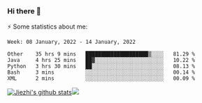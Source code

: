### Hi there 👋

⚡ Some statistics about me:


<!--START_SECTION:waka-->
```text
Week: 08 January, 2022 - 14 January, 2022

Other    35 hrs 9 mins   ████████████████████▒░░░░   81.29 % 
Java     4 hrs 25 mins   ██▓░░░░░░░░░░░░░░░░░░░░░░   10.22 % 
Python   3 hrs 30 mins   ██░░░░░░░░░░░░░░░░░░░░░░░   08.13 % 
Bash     3 mins          ░░░░░░░░░░░░░░░░░░░░░░░░░   00.14 % 
XML      2 mins          ░░░░░░░░░░░░░░░░░░░░░░░░░   00.09 % 
```
<!--END_SECTION:waka-->





[![Jiezhi's github stats](https://github-readme-stats.vercel.app/api?username=Jiezhi&show_icons=true)](https://github.com/Jiezhi/github-readme-stats)[![](https://stats.justsong.cn/api/leetcode/?username=Jiezhi)](https://leetcode.com/Jiezhi/) 
<!--
[![Top Langs](https://github-readme-stats.vercel.app/api/top-langs/?username=Jiezhi&hide=javascript,html)](https://github.com/Jiezhi/github-readme-stats)

**Jiezhi/Jiezhi** is a ✨ _special_ ✨ repository because its `README.md` (this file) appears on your GitHub profile.

Here are some ideas to get you started:

- 🔭 I’m currently working on ...
- 🌱 I’m currently learning ...
- 👯 I’m looking to collaborate on ...
- 🤔 I’m looking for help with ...
- 💬 Ask me about ...
- 📫 How to reach me: ...
- 😄 Pronouns: ...
- ⚡ Fun fact: ...
-->

